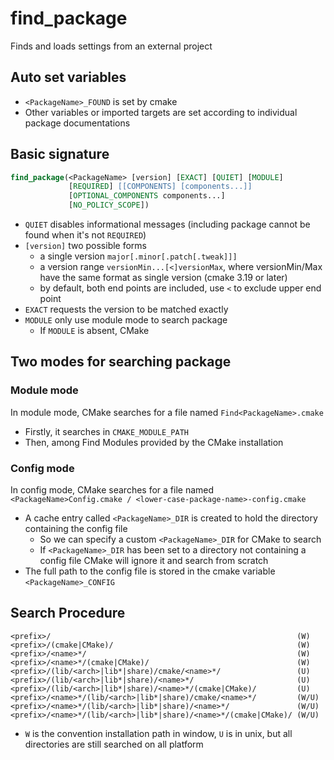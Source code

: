 # find_package

Finds and loads settings from an external project

## Auto set variables
* `<PackageName>_FOUND` is set by cmake
* Other variables or imported targets are set according to individual package documentations

## Basic signature
```cmake
find_package(<PackageName> [version] [EXACT] [QUIET] [MODULE]
             [REQUIRED] [[COMPONENTS] [components...]]
             [OPTIONAL_COMPONENTS components...]
             [NO_POLICY_SCOPE])
```

* `QUIET` disables informational messages (including package cannot be found when it's not `REQUIRED`)
* `[version]` two possible forms
    - a single version `major[.minor[.patch[.tweak]]]`
    - a version range `versionMin...[<]versionMax`, where versionMin/Max have the same format as single version (cmake 3.19 or later)
    - by default, both end points are included, use `<` to exclude upper end point
* `EXACT` requests the version to be matched exactly
* `MODULE` only use module mode to search package
    - If `MODULE` is absent, CMake 

## Two modes for searching package
### Module mode
In module mode, CMake searches for a file named `Find<PackageName>.cmake`
* Firstly, it searches in `CMAKE_MODULE_PATH`
* Then, among Find Modules provided by the CMake installation

### Config mode
In config mode, CMake searches for a file named `<PackageName>Config.cmake / <lower-case-package-name>-config.cmake`
* A cache entry called `<PackageName>_DIR` is created to hold the directory containing the config file
    - So we can specify a custom `<PackageName>_DIR` for CMake to search
    - If `<PackageName>_DIR` has been set to a directory not containing a config file CMake will ignore it and search from scratch
* The full path to the config file is stored in the cmake variable `<PackageName>_CONFIG`

## Search Procedure
```
<prefix>/                                                       (W)
<prefix>/(cmake|CMake)/                                         (W)
<prefix>/<name>*/                                               (W)
<prefix>/<name>*/(cmake|CMake)/                                 (W)
<prefix>/(lib/<arch>|lib*|share)/cmake/<name>*/                 (U)
<prefix>/(lib/<arch>|lib*|share)/<name>*/                       (U)
<prefix>/(lib/<arch>|lib*|share)/<name>*/(cmake|CMake)/         (U)
<prefix>/<name>*/(lib/<arch>|lib*|share)/cmake/<name>*/         (W/U)
<prefix>/<name>*/(lib/<arch>|lib*|share)/<name>*/               (W/U)
<prefix>/<name>*/(lib/<arch>|lib*|share)/<name>*/(cmake|CMake)/ (W/U)
```

* `W` is the convention installation path in window, `U` is in unix, but all directories are still searched on all platform
